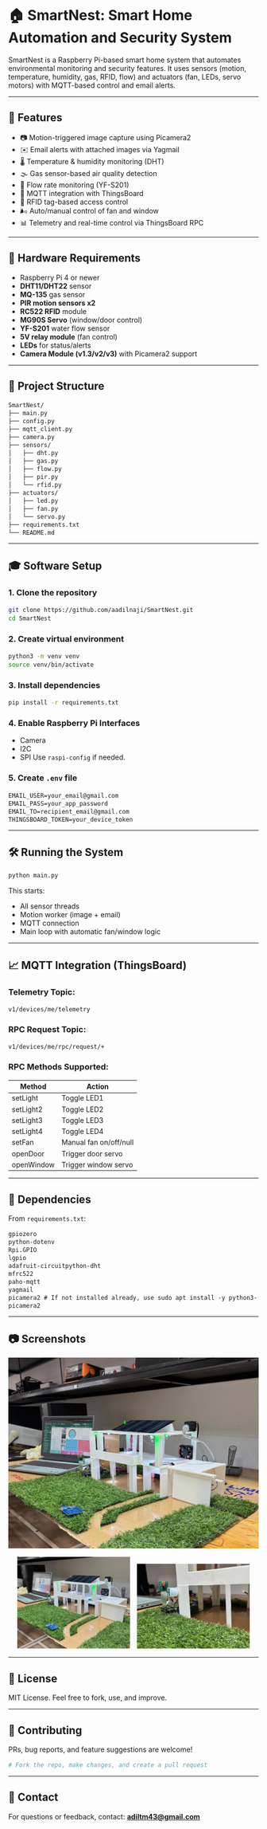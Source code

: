 # 🏠 SmartNest: Smart Home Automation and Security System

SmartNest is a Raspberry Pi-based smart home system that automates environmental monitoring and security features. It uses sensors (motion, temperature, humidity, gas, RFID, flow) and actuators (fan, LEDs, servo motors) with MQTT-based control and email alerts.

---

## 🚀 Features

* 📷 Motion-triggered image capture using Picamera2
* ✉️ Email alerts with attached images via Yagmail
* 🌡️ Temperature & humidity monitoring (DHT)
* 🌫️ Gas sensor-based air quality detection
* 🚰 Flow rate monitoring (YF-S201)
* 📢 MQTT integration with ThingsBoard
* 🔑 RFID tag-based access control
* 🌬️ Auto/manual control of fan and window
* 📊 Telemetry and real-time control via ThingsBoard RPC

---

## 🔧 Hardware Requirements

* Raspberry Pi 4 or newer
* **DHT11/DHT22** sensor
* **MQ-135** gas sensor
* **PIR motion sensors x2**
* **RC522 RFID** module
* **MG90S Servo** (window/door control)
* **YF-S201** water flow sensor
* **5V relay module** (fan control)
* **LEDs** for status/alerts
* **Camera Module (v1.3/v2/v3)** with Picamera2 support

---

## 📁 Project Structure

```
SmartNest/
├── main.py                   
├── config.py                  
├── mqtt_client.py            
├── camera.py                
├── sensors/
│   ├── dht.py
│   ├── gas.py
│   ├── flow.py
│   ├── pir.py
│   └── rfid.py
├── actuators/
│   ├── led.py
│   ├── fan.py
│   └── servo.py
├── requirements.txt
└── README.md
```

---

## 🎓 Software Setup

### 1. Clone the repository

```bash
git clone https://github.com/aadilnaji/SmartNest.git
cd SmartNest
```

### 2. Create virtual environment

```bash
python3 -m venv venv
source venv/bin/activate
```

### 3. Install dependencies

```bash
pip install -r requirements.txt
```

### 4. Enable Raspberry Pi Interfaces

* Camera
* I2C
* SPI
  Use `raspi-config` if needed.

### 5. Create `.env` file

```
EMAIL_USER=your_email@gmail.com
EMAIL_PASS=your_app_password
EMAIL_TO=recipient_email@gmail.com
THINGSBOARD_TOKEN=your_device_token

```

---

## 🛠️ Running the System

```bash
python main.py
```

This starts:

* All sensor threads
* Motion worker (image + email)
* MQTT connection
* Main loop with automatic fan/window logic

---

## 📈 MQTT Integration (ThingsBoard)

### Telemetry Topic:

```
v1/devices/me/telemetry
```

### RPC Request Topic:

```
v1/devices/me/rpc/request/+
```

### RPC Methods Supported:

| Method     | Action                 |
| ---------- | ---------------------- |
| setLight   | Toggle LED1            |
| setLight2  | Toggle LED2            |
| setLight3  | Toggle LED3            |
| setLight4  | Toggle LED4            |
| setFan     | Manual fan on/off/null |
| openDoor   | Trigger door servo     |
| openWindow | Trigger window servo   |

---

## 🔗 Dependencies

From `requirements.txt`:

```
gpiozero
python-dotenv
Rpi.GPIO
lgpio
adafruit-circuitpython-dht
mfrc522
paho-mqtt
yagmail
picamera2 # If not installed already, use sudo apt install -y python3-picamera2
```

---

## 📷 Screenshots

![SmartNest Camera](Gallery/SmartHome_Dashboard2.jpg)
<p align="center">
  <img src="Gallery/SmartNest_Dasboard1.jpg" alt="Dashboard" width="45%" style="margin-right: 10px;" />
  <img src="Gallery/SmartNest_Camera.jpg" alt="Camera" width="45%" />
</p>


---

## 📄 License

MIT License. Feel free to fork, use, and improve.

---

## 🙌 Contributing

PRs, bug reports, and feature suggestions are welcome!

```bash
# Fork the repo, make changes, and create a pull request
```

---

## 📢 Contact

For questions or feedback, contact: **[adiltm43@gmail.com](mailto:adiltm43@gmail.com)**
